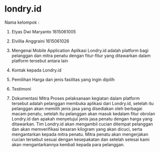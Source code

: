# londry.id


Nama kelompok : 
1.	Elyas Dwi Maryanto 		1615061005
2.	Elvillia Anggraini 		1615061026

1.	Mengenai Mobile Application 
Aplikasi Londry.id adalah platform bagi pelanggan dan mitra penatu dengan fitur-fitur yang ditawarkan dalam platform tersebut antara lain 
1.	Kontak kepada Londry.id
2.	Pemilihan Harga dan jenis fasilitas yang ingin dipilih
3.	Testimoni
4.	Dokumentasi Mitra
Proses pelaksanaan kegiatan dalam platform tersebut adalah pelanggan membuka aplikasi dari Londry.id, setelah itu pelanggan akan memilih jenis jasa yang disediakan oleh berbagai macam penatu, setelah itu pelanggan akan masuk kedalam fitur obrolan Londry.id dan apakah menyetujui jenis jasa penatu dengan harga yang ditawarkan. Tim Londry.id akan mengambil cucian ditempat pelanggan dan akan memverifikasi besaran kilogram yang akan dicuci, serta mengantarkan kepada mitra penatu. Mitra penatu akan mengerjakan cucian tersebut sesuai dengan kesepakatan dan setelah selesai kami akan mengantarkannya kembali kepada para pelanggan. 

